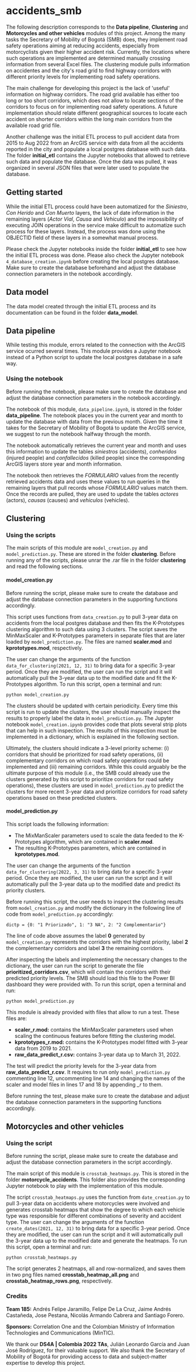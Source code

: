# accidents_smb

The following description corresponds to the **Data pipeline**, **Clustering** and **Motorcycles and other vehicles** modules of this project. Among the many tasks the Secretary of Mobility of Bogotá (SMB) does, they implement road safety operations aiming at reducing accidents, especially from motorcyclists given their higher accident risk. Currently, the locations where such operations are implemented are determined manually crossing information from several Excel files. The clustering module pulls information on accidentes and the city's road grid to find highway corridors with different priority levels for implementing road safety operations.

The main challenge for developing this project is the lack of 'useful' information on highway corridors. The road grid available has either too long or too short corridors, which does not allow to locate sections of the corridors to focus on for implementing road safety operations. A future implementation should relate different geographical sources to locate each accident on shorter corridors within the long main corridors from the available road grid file.

Another challenge was the initial ETL process to pull accident data from 2015 to Aug 2022 from an ArcGIS service with data from all the accidents reported in the city and populate a local postgres database with such data. The folder **initial_etl** contains the Jupyter notebooks that allowed to retrieve such data and populate the database. Once the data was pulled, it was organized in several JSON files that were later used to populate the database.

## Getting started

While the initial ETL process could have been automatized for the *Siniestro*, *Con Herido* and *Con Muerto* layers, the lack of date information in the remaining layers (*Actor Vial*, *Causa* and *Vehiculo*) and the impossibility of executing JOIN operations in the service make difficult to automatize such process for these layers. Instead, the process was done using the OBJECTID field of these layers in a somewhat manual process.

Please check the Jupyter notebooks inside the folder **initial_etl** to see how the initial ETL process was done. Please also check the Jupyter notebook `4_database_creation.ipynb` before creating the local postgres database. Make sure to create the database beforehand and adjust the database connection parameters in the notebook accordingly.

## Data model

The data model created through the initial ETL process and its documentation can be found in the folder **data_model**.

## Data pipeline

While testing this module, errors related to the connection with the ArcGIS service ocurred several times. This module provides a Jupyter notebook instead of a Python script to update the local postgres database in a safe way.

### Using the notebook

Before running the notebook, please make sure to create the database and adjust the database connection parameters in the notebook accordingly.

The notebook of this module, `data_pipeline.ipynb`, is stored in the folder **data_pipeline**. The notebook places you in the current year and month to update the database with data from the previous month. Given the time it takes for the Secretary of Mobility of Bogotá to update the ArcGIS service, we suggest to run the notebook halfway through the month.

The notebook automatically retrieves the current year and month and uses this information to update the tables *siniestros* (accidents), *conheridos* (injured people) and *confallecidos* (killed people) since the corresponding ArcGIS layers store year and month information.

The notebook then retrieves the *FORMULARIO* values from the recently retrieved accidents data and uses these values to run queries in the remaining layers that pull records whose *FORMULARIO* values match them. Once the records are pulled, they are used to update the tables *actores* (actors), *causas* (causes) and *vehiculos* (vehicles).

## Clustering

### Using the scripts

The main scripts of this module are `model_creation.py` and `model_prediction.py`. These are stored in the folder **clustering**. Before running any of the scripts, please unrar the .rar file in the folder **clustering** and read the following sections.

#### model_creation.py

Before running the script, please make sure to create the database and adjust the database connection parameters in the supporting functions accordingly.

This script uses functions from `data_creation.py` to pull 3-year data on accidents from the local postgres database and then fits the K-Prototypes clustering algorithm to such data using 3 clusters. The script saves the MinMaxScaler and K-Prototypes parameters in separate files that are later loaded by `model_prediction.py`. The files are named **scaler.mod** and **kprototypes.mod**, respectively.

The user can change the arguments of the function `data_for_clustering(2021, 12, 31)` to bring data for a specific 3-year period. Once they are modified, the user can run the script and it will automatically pull the 3-year data up to the modified date and fit the K-Prototypes algorithm. To run this script, open a terminal and run:

```
python model_creation.py
```

The clusters should be updated with certain periodicity. Every time this script is run to update the clusters, the user should manually inspect the results to properly label the data in `model_prediction.py`. The Jupyter notebook `model_creation.ipynb` provides code that plots several strip plots that can help in such inspection. The results of this inspection must be implemented in a dictionary, which is explained in the following section.

Ultimately, the clusters should indicate a 3-level priority scheme: (i) corridors that should be prioritized for road safety operations, (ii) complementary corridors on which road safety operations could be implemented and (iii) remaining corridors. While this could arguably be the ultimate purpose of this module (i.e., the SMB could already use the clusters generated by this script to prioritize corridors for road safety operations), these clusters are used in `model_prediction.py` to predict the clusters for more recent 3-year data and prioritize corridors for road safety operations based on these predicted clusters.

#### model_prediction.py

This script loads the following information:

* The MixManScaler parameters used to scale the data feeded to the K-Prototypes algorithm, which are contained in **scaler.mod**.
* The resulting K-Prototypes parameters, which are contained in **kprototypes.mod**.

The user can change the arguments of the function `data_for_clustering(2022, 3, 31)` to bring data for a specific 3-year period. Once they are modified, the user can run the script and it will automatically pull the 3-year data up to the modified date and predict its priority clusters. 

Before running this script, the user needs to inspect the clustering results from `model_creation.py` and modify the dictionary in the following line of code from `model_prediction.py` accordingly:

```
dictp = {0: "1 Priorizado", 1: "3 NA", 2: "2 Complementario"}
```

The line of code above assumes the label **0** generated by `model_creation.py` represents the corridors with the highest priority, label **2** the complementary corridors and label **3** the remaining corridors.

After inspecting the labels and implementing the necessary changes to the dictionary, the user can run the script to generate the file **prioritized_corridors.csv**, which will contain the corridors with their predicted priority levels. The SMB should load this file to the Power BI dashboard they were provided with. To run this script, open a terminal and run:

```
python model_prediction.py
``` 

This module is already provided with files that allow to run a test. These files are:

* **scaler_r.mod:** contains the MinMaxScaler parameters used when scaling the continuous features before fitting the clustering model.
* **kprototypes_r.mod:** contains the K-Prototypes model fitted with 3-year data from 2019 to 2021.
* **raw_data_predict_r.csv:** contains 3-year data up to March 31, 2022.

The test will predict the priority levels for the 3-year data from **raw_data_predict_r.csv**. It requires to run only `model_prediction.py` commenting line 12, uncommenting line 14 and changing the names of the scaler and model files in lines 17 and 18 by appending *_r* to them.

Before running the test, please make sure to create the database and adjust the database connection parameters in the supporting functions accordingly.

## Motorcycles and other vehicles

### Using the script

Before running the script, please make sure to create the database and adjust the database connection parameters in the script accordingly.

The main script of this module is `crosstab_heatmaps.py`. This is stored in the folder **motorcycle_accidents**. This folder also provides the corresponding Jupyter notebook to play with the implementation of this module.

The script `crosstab_heatmaps.py` uses the function from `date_creation.py` to pull 3-year data on accidents where motorcycles were involved and generates crosstab heatmaps that show the degree to which each vehicle type was responsible for different combinations of severity and accident type. The user can change the arguments of the function `create_dates(2021, 12, 31)` to bring data for a specific 3-year period. Once they are modified, the user can run the script and it will automatically pull the 3-year data up to the modified date and generate the heatmaps. To run this script, open a terminal and run:

```
python crosstab_heatmaps.py
```

The script generates 2 heatmaps, all and row-normalized, and saves them in two png files named **crosstab_heatmap_all.png** and **crosstab_heatmap_rows.png**, respectively.

### Credits

**Team 185:** Andrés Felipe Jaramillo, Felipe De La Cruz, Jaime Andrés Castañeda, Jose Pestana, Nicolás Armando Cabrera and Santiago Forero.

**Sponsors:** Correlation One and the Colombian Ministry of Information Technologies and Communications (MinTIC).

We thank our **DS4A | Colombia 2022 TAs**, Julián Leonardo García and Juan José Rodríguez, for their valuable support. We also thank the Secretary of Mobility of Bogotá for providing access to data and subject-matter expertise to develop this project.